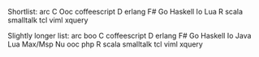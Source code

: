 Shortlist:
	arc 
	C 
	Ooc 
	coffeescript 
	D 
	erlang 
	F# 
	Go 
	Haskell 
	Io 
	Lua 
	R 
	scala 
	smalltalk 
	tcl 
	viml 
	xquery


Slightly longer list:
	arc 
	boo 
	C 
	coffeescript 
	D 
	erlang 
	F# 
	Go 
	Haskell 
	Io 
	Java 
	Lua 
	Max/Msp 
	Nu 
	ooc 
	php 
	R 
	scala 
	smalltalk 
	tcl 
	viml 
	xquery